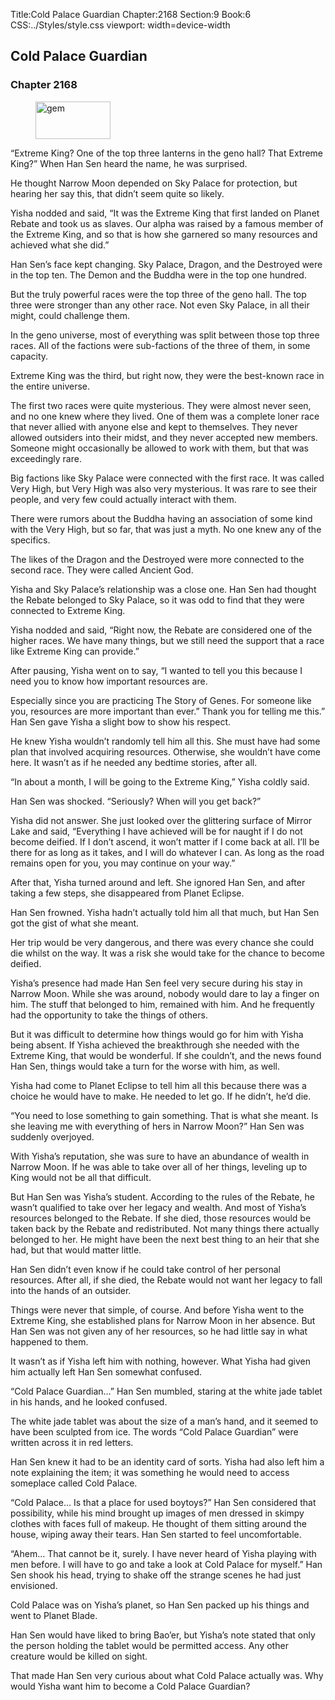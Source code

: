 Title:Cold Palace Guardian 
Chapter:2168 
Section:9 
Book:6 
CSS:../Styles/style.css 
viewport: width=device-width
  
## Cold Palace Guardian
### Chapter 2168
  
<figure>
	<img src="../Images/gem.gif" alt="gem" id="gem" width="120" height="60" />
</figure>
  

  
“Extreme King? One of the top three lanterns in the geno hall? That Extreme King?” When Han Sen heard the name, he was surprised.

He thought Narrow Moon depended on Sky Palace for protection, but hearing her say this, that didn’t seem quite so likely.

Yisha nodded and said, “It was the Extreme King that first landed on Planet Rebate and took us as slaves. Our alpha was raised by a famous member of the Extreme King, and so that is how she garnered so many resources and achieved what she did.”

Han Sen’s face kept changing. Sky Palace, Dragon, and the Destroyed were in the top ten. The Demon and the Buddha were in the top one hundred.

But the truly powerful races were the top three of the geno hall. The top three were stronger than any other race. Not even Sky Palace, in all their might, could challenge them.

In the geno universe, most of everything was split between those top three races. All of the factions were sub-factions of the three of them, in some capacity.

Extreme King was the third, but right now, they were the best-known race in the entire universe.

The first two races were quite mysterious. They were almost never seen, and no one knew where they lived. One of them was a complete loner race that never allied with anyone else and kept to themselves. They never allowed outsiders into their midst, and they never accepted new members. Someone might occasionally be allowed to work with them, but that was exceedingly rare.

Big factions like Sky Palace were connected with the first race. It was called Very High, but Very High was also very mysterious. It was rare to see their people, and very few could actually interact with them.

There were rumors about the Buddha having an association of some kind with the Very High, but so far, that was just a myth. No one knew any of the specifics.

The likes of the Dragon and the Destroyed were more connected to the second race. They were called Ancient God.

Yisha and Sky Palace’s relationship was a close one. Han Sen had thought the Rebate belonged to Sky Palace, so it was odd to find that they were connected to Extreme King.

Yisha nodded and said, “Right now, the Rebate are considered one of the higher races. We have many things, but we still need the support that a race like Extreme King can provide.”

After pausing, Yisha went on to say, “I wanted to tell you this because I need you to know how important resources are.

Especially since you are practicing The Story of Genes. For someone like you, resources are more important than ever.” Thank you for telling me this.” Han Sen gave Yisha a slight bow to show his respect.

He knew Yisha wouldn’t randomly tell him all this. She must have had some plan that involved acquiring resources. Otherwise, she wouldn’t have come here. It wasn’t as if he needed any bedtime stories, after all.

“In about a month, I will be going to the Extreme King,” Yisha coldly said.

Han Sen was shocked. “Seriously? When will you get back?”

Yisha did not answer. She just looked over the glittering surface of Mirror Lake and said, “Everything I have achieved will be for naught if I do not become deified. If I don’t ascend, it won’t matter if I come back at all. I’ll be there for as long as it takes, and I will do whatever I can. As long as the road remains open for you, you may continue on your way.”

After that, Yisha turned around and left. She ignored Han Sen, and after taking a few steps, she disappeared from Planet Eclipse.

Han Sen frowned. Yisha hadn’t actually told him all that much, but Han Sen got the gist of what she meant.

Her trip would be very dangerous, and there was every chance she could die whilst on the way. It was a risk she would take for the chance to become deified.

Yisha’s presence had made Han Sen feel very secure during his stay in Narrow Moon. While she was around, nobody would dare to lay a finger on him. The stuff that belonged to him, remained with him. And he frequently had the opportunity to take the things of others.

But it was difficult to determine how things would go for him with Yisha being absent. If Yisha achieved the breakthrough she needed with the Extreme King, that would be wonderful. If she couldn’t, and the news found Han Sen, things would take a turn for the worse with him, as well.

Yisha had come to Planet Eclipse to tell him all this because there was a choice he would have to make. He needed to let go. If he didn’t, he’d die.

“You need to lose something to gain something. That is what she meant. Is she leaving me with everything of hers in Narrow Moon?” Han Sen was suddenly overjoyed.

With Yisha’s reputation, she was sure to have an abundance of wealth in Narrow Moon. If he was able to take over all of her things, leveling up to King would not be all that difficult.

But Han Sen was Yisha’s student. According to the rules of the Rebate, he wasn’t qualified to take over her legacy and wealth. And most of Yisha’s resources belonged to the Rebate. If she died, those resources would be taken back by the Rebate and redistributed. Not many things there actually belonged to her. He might have been the next best thing to an heir that she had, but that would matter little.

Han Sen didn’t even know if he could take control of her personal resources. After all, if she died, the Rebate would not want her legacy to fall into the hands of an outsider.

Things were never that simple, of course. And before Yisha went to the Extreme King, she established plans for Narrow Moon in her absence. But Han Sen was not given any of her resources, so he had little say in what happened to them.

It wasn’t as if Yisha left him with nothing, however. What Yisha had given him actually left Han Sen somewhat confused.

“Cold Palace Guardian…” Han Sen mumbled, staring at the white jade tablet in his hands, and he looked confused.

The white jade tablet was about the size of a man’s hand, and it seemed to have been sculpted from ice. The words “Cold Palace Guardian” were written across it in red letters.

Han Sen knew it had to be an identity card of sorts. Yisha had also left him a note explaining the item; it was something he would need to access someplace called Cold Palace.

“Cold Palace… Is that a place for used boytoys?” Han Sen considered that possibility, while his mind brought up images of men dressed in skimpy clothes with faces full of makeup. He thought of them sitting around the house, wiping away their tears. Han Sen started to feel uncomfortable.

“Ahem… That cannot be it, surely. I have never heard of Yisha playing with men before. I will have to go and take a look at Cold Palace for myself.” Han Sen shook his head, trying to shake off the strange scenes he had just envisioned.

Cold Palace was on Yisha’s planet, so Han Sen packed up his things and went to Planet Blade.

Han Sen would have liked to bring Bao’er, but Yisha’s note stated that only the person holding the tablet would be permitted access. Any other creature would be killed on sight.

That made Han Sen very curious about what Cold Palace actually was. Why would Yisha want him to become a Cold Palace Guardian?